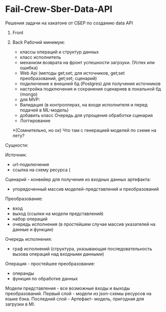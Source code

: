 # Fail-Crew-Sber-Data-API
Решения задачи на хакатоне от СБЕР по созданию data API

1) Front

2) Back
   Рабочий минимум:
   - классы операций и структур данных
   - класс исполнитель
   - механизм возврата на фронт успешности загрзуки. (Успех или ошибка)
   - Web Api (методы get;set; для источников, get;set преобразований, get;set; сценарий)
   - подключение к внешней бд (Postgres) для получения источников
   - настройка подключения и сохранения сценариев в локальной бд (mongo)
   + для MVP:
   - Валидация (в контроллерах, на входе исполнителя и перед подачей в ML-модель)
   - добавить класс Очередь для упрощения обработки сценария
   - Логгирование

   *(Сомнительно, но ок) Что там с генерацией моделей по схеме на лету?

Сущности:

Источник:
  - url-подключения
  - ссылка на схему ресурса (

Cценарий - конвейер для получения из входных данных артефакта:
  - упорядоченный массив моделей-представлений и преобразований

Преобразование:
  - вход
  - выход (ссылки на модели представлений)
  - набор операций
  - очередь исполнения (в простейшем случае массив указателей на данные и функции)

Очередь исполнения:
  - граф исполнений (структура, указывающая последовательность вызова операций над входными данными)
    

Операция - простейшее преобразование:
  - операнды
  - функция по обработке данных

Модели представления - все возможные входы и выходы преобразований.
Первый слой - модели из json-схемы ресурсов на языке бэка.
Последний слой - Артефакт- модель, пригодная для загрузки в Ml.
